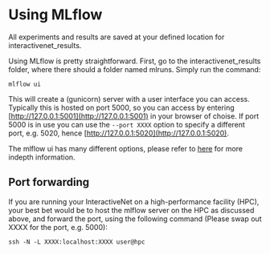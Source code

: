 # Using MLflow
All experiments and results are saved at your defined location for interactivenet_results.

Using MLflow is pretty straightforward. First, go to the interactivenet_results folder, where there should a folder named mlruns. Simply run the command:
```
mlflow ui
```

This will create a (gunicorn) server with a user interface you can access. Typically this is hosted on port 5000, so you can access by entering [http://127.0.0.1:5001](http://127.0.0.1:5001) in your browser of choise. If port 5000 is in use you can use the ```--port XXXX``` option to specify a different port, e.g. 5020, hence [http://127.0.0.1:5020](http://127.0.0.1:5020).

The mlflow ui has many different options, please refer to [here](https://mlflow.org/) for more indepth information.

## Port forwarding
If you are running your InteractiveNet on a high-performance facility (HPC), your best bet would be to host the mlflow server on the HPC as discussed above, and forward the port, using the following command (Please swap out XXXX for the port, e.g. 5000):
```
ssh -N -L XXXX:localhost:XXXX user@hpc
```